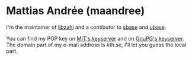 Mattias Andrée (maandree)
=========================

I'm the maintainer of [libzahl](http://libs.suckless.org/libzahl/)
and a contibutor to [sbase](http://core.suckless.org/sbase) and
[ubase](http://core.suckless.org/ubase).

You can find my PGP key on
[MIT's keyserver](http://pgp.mit.edu:11371/pks/lookup?op=get&search=0xBF2236A2678A6A76) and on
[GnuPG's keyserver](http://keys.gnupg.net/pks/lookup?op=get&search=0xBF2236A2678A6A76).
The domain part of my e-mail address is kth.se, I'll let you
guess the local part.
